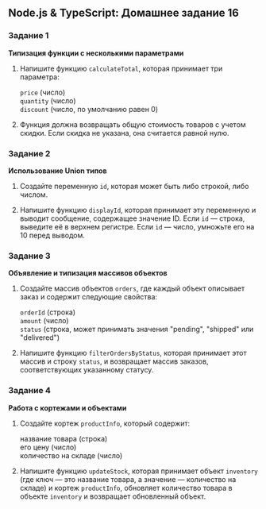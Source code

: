 ## Node.js & TypeScript: Домашнее задание 16

### Задание 1

**Типизация функции с несколькими параметрами**

1. Напишите функцию `calculateTotal`, которая принимает три параметра:

   `price` (число)  
   `quantity` (число)  
   `discount` (число, по умолчанию равен 0)

2. Функция должна возвращать общую стоимость товаров с учетом скидки. Если скидка не указана, она считается равной нулю.

### Задание 2

**Использование Union типов**

1. Создайте переменную `id`, которая может быть либо строкой, либо числом.

2. Напишите функцию `displayId`, которая принимает эту переменную и выводит сообщение, содержащее значение ID. Если `id` — строка, выведите её в верхнем регистре. Если `id` — число, умножьте его на 10 перед выводом.

### Задание 3

**Объявление и типизация массивов объектов**

1. Создайте массив объектов `orders`, где каждый объект описывает заказ и содержит следующие свойства:

   `orderId` (строка)  
   `amount` (число)  
   `status` (строка, может принимать значения "pending", "shipped" или "delivered")

2. Напишите функцию `filterOrdersByStatus`, которая принимает этот массив и строку `status`, и возвращает массив заказов, соответствующих указанному статусу.

### Задание 4

**Работа с кортежами и объектами**

1. Создайте кортеж `productInfo`, который содержит:

   название товара (строка)  
   его цену (число)  
   количество на складе (число)

2. Напишите функцию `updateStock`, которая принимает объект `inventory` (где ключ — это название товара, а значение — количество на складе) и кортеж `productInfo`, обновляет количество товара в объекте `inventory` и возвращает обновленный объект.
